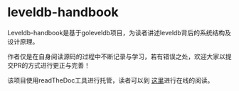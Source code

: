# leveldb-handbook

Leveldb-handbook是基于goleveldb项目，为读者讲述leveldb背后的系统结构及设计原理。

作者仅是在自身阅读源码的过程中不断记录与学习，若有错误之处，欢迎大家以提交PR的方式进行更正与完善！

该项目使用readTheDoc工具进行托管，读者可以到 [这里](http://leveldb-handbook.readthedocs.io/zh/latest/)进行在线的阅读。

